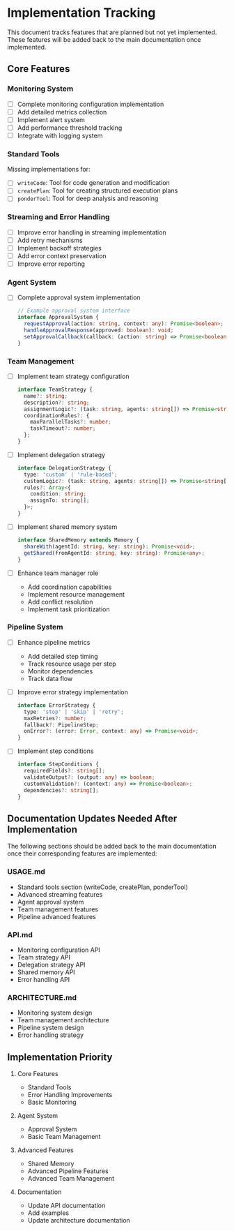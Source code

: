 # Implementation Tracking

This document tracks features that are planned but not yet implemented. These features will be added back to the main documentation once implemented.

## Core Features

### Monitoring System
- [ ] Complete monitoring configuration implementation
- [ ] Add detailed metrics collection
- [ ] Implement alert system
- [ ] Add performance threshold tracking
- [ ] Integrate with logging system

### Standard Tools
Missing implementations for:
- [ ] `writeCode`: Tool for code generation and modification
- [ ] `createPlan`: Tool for creating structured execution plans
- [ ] `ponderTool`: Tool for deep analysis and reasoning

### Streaming and Error Handling
- [ ] Improve error handling in streaming implementation
- [ ] Add retry mechanisms
- [ ] Implement backoff strategies
- [ ] Add error context preservation
- [ ] Improve error reporting

### Agent System
- [ ] Complete approval system implementation
  ```typescript
  // Example approval system interface
  interface ApprovalSystem {
    requestApproval(action: string, context: any): Promise<boolean>;
    handleApprovalResponse(approved: boolean): void;
    setApprovalCallback(callback: (action: string) => Promise<boolean>): void;
  }
  ```

### Team Management
- [ ] Implement team strategy configuration
  ```typescript
  interface TeamStrategy {
    name?: string;
    description?: string;
    assignmentLogic?: (task: string, agents: string[]) => Promise<string[]>;
    coordinationRules?: {
      maxParallelTasks?: number;
      taskTimeout?: number;
    };
  }
  ```

- [ ] Implement delegation strategy
  ```typescript
  interface DelegationStrategy {
    type: 'custom' | 'rule-based';
    customLogic?: (task: string, agents: string[]) => Promise<string[]>;
    rules?: Array<{
      condition: string;
      assignTo: string[];
    }>;
  }
  ```

- [ ] Implement shared memory system
  ```typescript
  interface SharedMemory extends Memory {
    shareWith(agentId: string, key: string): Promise<void>;
    getShared(fromAgentId: string, key: string): Promise<any>;
  }
  ```

- [ ] Enhance team manager role
  - Add coordination capabilities
  - Implement resource management
  - Add conflict resolution
  - Implement task prioritization

### Pipeline System
- [ ] Enhance pipeline metrics
  - Add detailed step timing
  - Track resource usage per step
  - Monitor dependencies
  - Track data flow

- [ ] Improve error strategy implementation
  ```typescript
  interface ErrorStrategy {
    type: 'stop' | 'skip' | 'retry';
    maxRetries?: number;
    fallback?: PipelineStep;
    onError?: (error: Error, context: any) => Promise<void>;
  }
  ```

- [ ] Implement step conditions
  ```typescript
  interface StepConditions {
    requiredFields?: string[];
    validateOutput?: (output: any) => boolean;
    customValidation?: (context: any) => Promise<boolean>;
    dependencies?: string[];
  }
  ```

## Documentation Updates Needed After Implementation

The following sections should be added back to the main documentation once their corresponding features are implemented:

### USAGE.md
- Standard tools section (writeCode, createPlan, ponderTool)
- Advanced streaming features
- Agent approval system
- Team management features
- Pipeline advanced features

### API.md
- Monitoring configuration API
- Team strategy API
- Delegation strategy API
- Shared memory API
- Error handling API

### ARCHITECTURE.md
- Monitoring system design
- Team management architecture
- Pipeline system design
- Error handling strategy

## Implementation Priority

1. Core Features
   - Standard Tools
   - Error Handling Improvements
   - Basic Monitoring

2. Agent System
   - Approval System
   - Basic Team Management

3. Advanced Features
   - Shared Memory
   - Advanced Pipeline Features
   - Advanced Team Management

4. Documentation
   - Update API documentation
   - Add examples
   - Update architecture documentation 